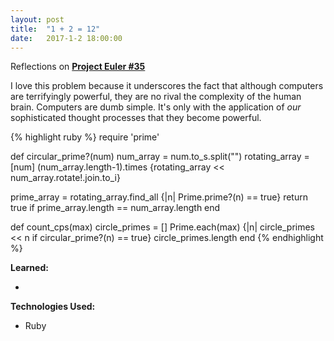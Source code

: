 ```yaml
---
layout: post
title:  "1 + 2 = 12"
date:   2017-1-2 18:00:00
---
```


Reflections on **[Project Euler #35][eulerproblem]**

I love this problem because it underscores the fact that although computers are terrifyingly powerful, they are no rival the complexity of the human brain. Computers are dumb simple. It's only with the application of *our* sophisticated thought processes that they become powerful.

{% highlight ruby %}
require 'prime'

def circular_prime?(num) 
  num_array = num.to_s.split("") 
  rotating_array = [num] 
  (num_array.length-1).times {rotating_array << num_array.rotate!.join.to_i}
	
  prime_array = rotating_array.find_all {|n| Prime.prime?(n) == true}
  return true if prime_array.length == num_array.length
end

def count_cps(max)
  circle_primes = [] 
  Prime.each(max) {|n| circle_primes << n if circular_prime?(n) == true}
  circle_primes.length
end
{% endhighlight %}


**Learned:**

-	

**Technologies Used:**

-	Ruby



[eulerproblem]:      https://projecteuler.net/problem=35